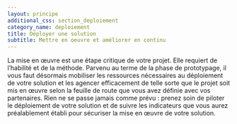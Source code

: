 ```yaml
---
layout: principe
additional_css: section_deploiement
category_name: deploiement
title: Déployer une solution
subtitle: Mettre en oeuvre et améliorer en continu
---
```


La mise en œuvre est une étape critique de votre projet. Elle requiert de l’habilité et de la méthode. Parvenu au terme de la phase de prototypage, il vous faut désormais mobiliser les ressources nécessaires au déploiement de votre solution et les agencer efficacement de telle sorte que le projet soit mis en œuvre selon la feuille de route que vous avez définie avec vos partenaires. Rien ne se passe jamais comme prévu : prenez soin de piloter le déploiement de votre solution et de suivre les indicateurs que vous aurez préalablement établi pour sécuriser la mise en œuvre de votre solution.
